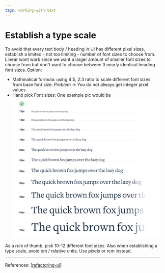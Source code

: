 ```yaml
--- 
tags: working-with-text
---
```


# Establish a type scale

To avoid that every text body / heading in UI has different pixel sizes, establish a limited - not too limiting - number of font sizes to choose from.
Linear wont work since we want a larger amount of smaller font sizes to choose from but don't want to choose between 3 nearly identical heading font sizes.
Option: 
- Mathmatical formula: using 4:5, 2:3 ratio to scale different font sizes from base font size. 
    *Problem* -> You do not always get integer pixel values
- Hand pick Font sizes: One example pic would be
![](../../attachments/2021-02-20-09-46-52.png)

As a rule of thumb, pick 10-12 different font sizes.
Also when establishing a type scale, avoid em / relative units.
Use pixels or rem instead.

---
References:
[[refactoring-ui]]

[//begin]: # "Autogenerated link references for markdown compatibility"
[refactoring-ui]: refactoring-ui.md "Refactoring UI"
[//end]: # "Autogenerated link references"